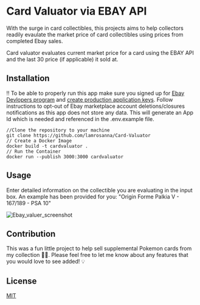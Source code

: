 # Card Valuator via EBAY API

With the surge in card collectibles, this projects aims to help collectors readily evaulate the market price of card collectibles using prices from completed Ebay sales. 

Card valuator evaluates current market price for a card using the EBAY API and the last 30 price (if applicable) it sold at.

## Installation

:bangbang: To be able to properly run this app make sure you signed up for [Ebay Devlopers program](https://developer.ebay.com/) and [create production application keys](https://developer.ebay.com/api-docs/static/gs_create-the-ebay-api-keysets.html). Follow instructions to opt-out of Ebay marketplace account deletions/closures notifications as this app does not store any data. This will generate an App Id which is needed and referenced in the .env.example file. 

```
//Clone the repository to your machine
git clone https://github.com/lamrosanna/Card-Valuator
// Create a Docker Image
docker build -t cardvaluator .
// Run the Container
docker run --publish 3000:3000 cardvaluator
```

## Usage

Enter detailed information on the collectible you are evaluating in the input box. An example has been provided for you: "Origin Forme Palkia V - 167/189 - PSA 10" 

![Ebay_valuer_screenshot](/public/public/ebay_valuer.png?raw=true "Provided Screenshot")

## Contribution 

This was a fun little project to help sell supplemental Pokemon cards from my collection :woman_shrugging:. Please feel free to let me know about any features that you would love to see added! :bulb:

## License

[MIT](https://choosealicense.com/licenses/mit/)